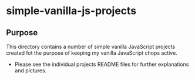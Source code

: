 # simple-vanilla-js-projects

## Purpose

This directory contains a number of simple vanilla JavaScript projects created fot the purpose of keeping my vanilla JavaScript chops active.

- Please see the individual projects README files for further explanations and pictures.
